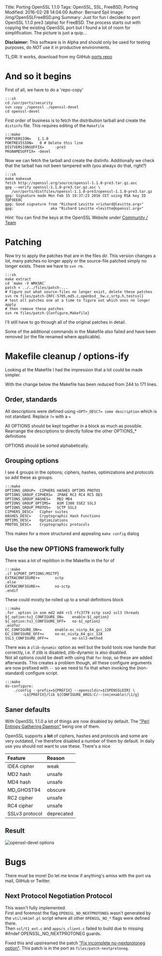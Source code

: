 Title: Porting OpenSSL 1.1.0
Tags: OpenSSL, SSL, FreeBSD, Porting
Modified: 2016-02-28 14:04:00
Author: Bernard Spil
Image: /img/OpenSSLFreeBSD.png
Summary: Just for fun I decided to port OpenSSL 1.1.0 pre3 (alpha) for FreeBSD. The process starts out with copying the existing OpenSSL port but I found a lot of room for simplification. The picture is just a quip...

**Disclaimer:** This software is in Alpha and should only be used for testing purposes, do *NOT* use it in productive environments.

TL;DR: It works, download from my GitHub [ports repo](https://https://github.com/Sp1l/ports/tree/master/security/openssl-devel)

# And so it begins

First of all, we have to do a 'repo-copy'	

	:::sh
	cd /usr/ports/security
	svn copy ./openssl ./openssl-devel
	cd openssl-devel

First order of business is to fetch the distribution tarball and create the `distinfo` file. This requires editing of the `Makefile`

	:::make
	PORTVERSION=   1.1.0
	PORTREVISION=	0 # Delete this line
	DISTVERSIONSUFFIX=     -pre3
	PKGNAMESUFFIX= -devel

Now we can fetch the tarball and create the distinfo. Additionally we check that the tarball has not been tampered with (you always do that, right?)

	:::sh
	make makesum
	fetch http://openssl.org/source/openssl-1.1.0-pre3.tar.gz.asc
	gpg --verify openssl-1.1.0-pre3.tar.gz.asc \
	   /usr/ports/distfiles/openssl-1.1.0-pre3/openssl-1.1.0-pre3.tar.gz
	gpg: Signature made Mon Feb 15 19:37:23 2016 CET using RSA key ID 7DF9EE8C
	gpg: Good signature from "Richard Levitte <richard@levitte.org>"
	gpg:                 aka "Richard Levitte <levitte@openssl.org>"

_Hint:_ You can find the keys at the OpenSSL Website under [Community / Team](https://www.openssl.org/community/team.html)

# Patching

Now try to apply the patches that are in the files dir. This version changes a lot, many patches no longer apply or the source-file patched simply no longer exists. These we have to `svn rm`.

	:::sh
	make extract
	cd `make -V WRKSRC`
	patch < ../../files/patch-...
	# Figure out what source-files no longer exist, delete these patches
	svn rm files/patch-{RFC-5705,md5.c,openbsd__hw.c,srtp.h,testssl}
	# test all patches one at a time to figure out which ones no longer apply
	# then remove these patches
	svn rm files/patch-{Configure,Makefile}

I'll still have to go through all of the original patches in detail.

Some of the additional commands in the Makefile also failed and have been removed (or the file renamed where applicable).

# Makefile cleanup / options-ify

Looking at the Makefile I had the impression that a lot could be made simpler.

With the change below the Makefile has been reduced from 244 to 171 lines.

## Order, standards

All descriptions were defined using
`<OPT>_DESC?= some description`	
which is not standard. Replace `?=` with a `=`

All OPTIONS should be kept together in a block as much as possible.	
Rearrange the descriptions to directly follow the other OPTIONS_* definitions

OPTIONS should be sorted alphabetically.

## Grouping options

I see 4 groups in the options; ciphers, hashes, optimizations and protocols so add these as groups.

	:::make
	OPTIONS_GROUP=  CIPHERS HASHES OPTIMS PROTOS
	OPTIONS_GROUP_CIPHERS=  JPAKE RC2 RC4 RC5 DES
	OPTIONS_GROUP_HASHES=   MD2 MD4
	OPTIONS_GROUP_OPTIMS=   ASM I386 SSE2 SSL3
	OPTIONS_GROUP_PROTOS=   SCTP SSL3
	CIPHERS_DESC=   Cipher suites
	HASHES_DESC=    Cryptographic Hash Functions
	OPTIMS_DESC=    Optimizations
	PROTOS_DESC=    Cryptographic protocols

This makes for a more structured and appealing `make config` dialog

## Use the new OPTIONS framework fully

There was a lot of repitition in the Makefile in the for of

	:::make
	.if ${PORT_OPTIONS:MSCTP}
	EXTRACONFIGURE+=       sctp
	.else
	EXTRACONFIGURE+=       no-sctp
	.endif

These could mostly be rolled up to a small definitions block

	:::make
	.for _option in asm md2 md4 rc5 rfc3779 sctp sse2 ssl3 threads
	${_option:tu}_CONFIGURE_ON=    enable-${_option}
	${_option:tu}_CONFIGURE_OFF=   no-${_option}
	.endfor
	EC_CONFIGURE_ON+=      enable-ec_nistp_64_gcc_128
	EC_CONFIGURE_OFF+=     no-ec_nistp_64_gcc_128
	SSL3_CONFIGURE_OFF+=           no-ssl3-method

There was a `zlib-dynamic` option as well but the build tools now handle that correctly, i.e. if zlib is disabled, zlib-dynamic is also disabled.	
Not all options could be dealt with using that `for` loop, so these are added afterwards. This creates a problem though, all these configure arguments are now prefixed with `--` so we need to fix that when invoking the (non-standard) configure script. 

	:::make
	do-configure:
		./config --prefix=${PREFIX} --openssldir=${OPENSSLDIR} \
			-L${PREFIX}/lib ${CONFIGURE_ARGS:C/--(no|enable)/\1/g}

## Saner defaults

With OpenSSL 1.1.0 a lot of things are now disabled by default. The ["Perl Entropy Gathering Daemon"](https://github.com/openssl/openssl/issues/296) being one of them.

OpenSSL supports a **lot** of ciphers, hashes and protocols and some are very outdated, I've therefore disabled a number of them by default. In daily use you should not want to use these. There's a nice 

| Feature | Reason |
|:---|:---|
| IDEA cipher | weak |
| MD2 hash   | unsafe |
| MD4 hash   | unsafe |
| MD_GHOST94 | obscure |
| RC2 cipher | unsafe |
| RC4 cipher | unsafe |
| SSLv3 protocol | deprecated |

## Result

![openssl-devel options]({static}/img/OpenSSL-devel-config.png)

# Bugs

There must be more! Do let me know if anything's amiss with the port via mail, GitHub or Twitter.

## Next Protocol Negotiation Protocol

This wasn't fully implemented.	
First and foremost the flag `OPENSSL_NO_NEXTPROTONEG` wasn't generated by the `util/mk1mf.pl` script where all other `OPENSSL_NO_*` flags were defined there.	
Then `ssl/t1_ext.c` and `apps/s_client.c` failed to build due to missing #ifndef OPENSSL_NO_NEXTPROTONEG guards.

Fixed this and upstreamed the patch ["Fix incomplete no-nextprotoneg option"](https://github.com/openssl/openssl/pull/757). This patch is in the port as `files/patch-nextprotoneg`.
